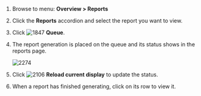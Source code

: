 1. Browse to menu: **Overview > Reports**

2. Click the **Reports** accordion and select the report you want to view.

3. Click ![1847](../images/1847.png) **Queue**.

4. The report generation is placed on the queue and its status shows in the reports page.

    ![2274](../images/2274.png)

5. Click ![2106](../images/2106.png) **Reload current display** to update the status.

6. When a report has finished generating, click on its row to view it.
